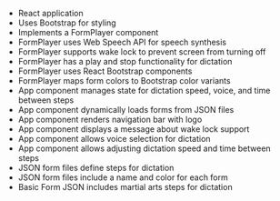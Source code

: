 - React application
- Uses Bootstrap for styling
- Implements a FormPlayer component
- FormPlayer uses Web Speech API for speech synthesis
- FormPlayer supports wake lock to prevent screen from turning off
- FormPlayer has a play and stop functionality for dictation
- FormPlayer uses React Bootstrap components
- FormPlayer maps form colors to Bootstrap color variants
- App component manages state for dictation speed, voice, and time between steps
- App component dynamically loads forms from JSON files
- App component renders navigation bar with logo
- App component displays a message about wake lock support
- App component allows voice selection for dictation
- App component allows adjusting dictation speed and time between steps
- JSON form files define steps for dictation
- JSON form files include a name and color for each form
- Basic Form JSON includes martial arts steps for dictation